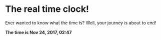 # The real time clock!

Ever wanted to know what the time is? Well, your journey is about to end!

**The time is Nov 24, 2017, 02:47**
